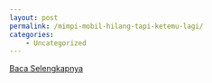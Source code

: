 ```yaml
---
layout: post
permalink: /mimpi-mobil-hilang-tapi-ketemu-lagi/
categories:
    - Uncategorized
---
```


[Baca Selengkapnya](/10)